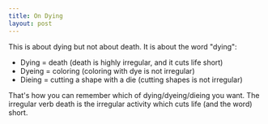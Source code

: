 ```yaml
---
title: On Dying
layout: post
---
```


This is about dying but not about death.  It is about the word "dying":

* Dying = death (death is highly irregular, and it cuts life short)
* Dyeing = coloring (coloring with dye is not irregular)
* Dieing = cutting a shape with a die (cutting shapes is not irregular)

That's how you can remember which of dying/dyeing/dieing you want.  The irregular verb death is the irregular activity which cuts life (and the word) short.